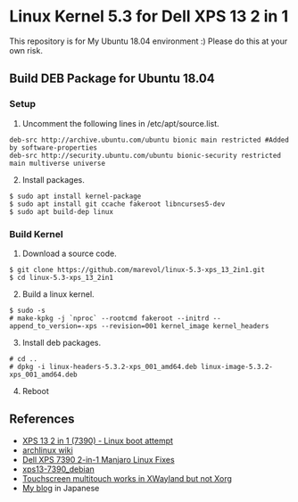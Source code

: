 # Linux Kernel 5.3 for Dell XPS 13 2 in 1

This repository is for My Ubuntu 18.04 environment :)
Please do this at your own risk.

## Build DEB Package for Ubuntu 18.04

### Setup

1. Uncomment the following lines in /etc/apt/source.list.

```
deb-src http://archive.ubuntu.com/ubuntu bionic main restricted #Added by software-properties
deb-src http://security.ubuntu.com/ubuntu bionic-security restricted main multiverse universe
```

2. Install packages.
```
$ sudo apt install kernel-package
$ sudo apt install git ccache fakeroot libncurses5-dev
$ sudo apt build-dep linux
```

### Build Kernel

1. Download a source code.

```
$ git clone https://github.com/marevol/linux-5.3-xps_13_2in1.git
$ cd linux-5.3-xps_13_2in1
```

2. Build a linux kernel.

```
$ sudo -s
# make-kpkg -j `nproc` --rootcmd fakeroot --initrd --append_to_version=-xps --revision=001 kernel_image kernel_headers
```

3. Install deb packages.

```
# cd ..
# dpkg -i linux-headers-5.3.2-xps_001_amd64.deb linux-image-5.3.2-xps_001_amd64.deb 
```

4. Reboot

## References

- [XPS 13 2 in 1 (7390) - Linux boot attempt](https://www.reddit.com/r/Dell/comments/cx0fkc/xps_13_2_in_1_7390_linux_boot_attempt/?sort=new)
- [archlinux wiki](https://wiki.archlinux.org/index.php/Dell_XPS_13_2-in-1_(7390))
- [Dell XPS 7390 2-in-1 Manjaro Linux Fixes](https://github.com/endeavour/DellXps7390-2in1-Manjaro-Linux-Fixes)
- [xps13-7390_debian](https://gitlab.com/emrose/xps13-7390_debian)
- [Touchscreen multitouch works in XWayland but not Xorg](https://askubuntu.com/questions/1102627/touchscreen-multitouch-works-in-xwayland-but-not-xorg)
- [My blog](https://www.chazine.com/archives/4019) in Japanese

